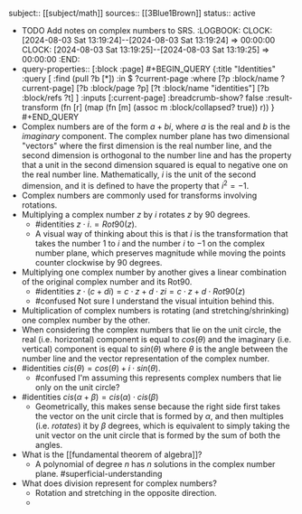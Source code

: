 subject:: [[subject/math]]
sources:: [[3Blue1Brown]]
status:: active

- TODO Add notes on complex numbers to SRS.
  :LOGBOOK:
  CLOCK: [2024-08-03 Sat 13:19:24]--[2024-08-03 Sat 13:19:24] =>  00:00:00
  CLOCK: [2024-08-03 Sat 13:19:25]--[2024-08-03 Sat 13:19:25] =>  00:00:00
  :END:
- query-properties:: [:block :page]
  #+BEGIN_QUERY
  {:title "Identities"
   :query [
         :find (pull ?b [*])
         :in $ ?current-page
         :where
         [?p :block/name ?current-page]
         [?b :block/page ?p]
         [?t :block/name "identities"]
         [?b :block/refs ?t]
         ]
   :inputs [:current-page]
  :breadcrumb-show? false
  :result-transform (fn [r] (map (fn [m] (assoc m :block/collapsed? true)) r))
  }
  #+END_QUERY
- Complex numbers are of the form $a + bi$, where $a$ is the real and $b$ is the *imaginary* component. The complex number plane has two dimensional "vectors" where the first dimension is the real number line, and the second dimension is orthogonal to the number line and has the property that a unit in the second dimension squared is equal to negative one on the real number line. Mathematically, $i$ is the unit of the second dimension, and it is defined to have the property that $i^2 = -1$.
- Complex numbers are commonly used for transforms involving rotations.
- Multiplying a complex number $z$ by $i$ rotates $z$ by 90 degrees.
	- #identities $z \cdot i. =Rot90(z)$.
	- A visual way of thinking about this is that $i$ is the transformation that takes the number 1 to $i$ and the number $i$ to $-1$ on the complex number plane, which preserves magnitude while moving the points counter clockwise by 90 degrees.
- Multiplying one complex number by another gives a linear combination of the original complex number and its Rot90.
	- #identities $z \cdot (c + di) = c \cdot z + d \cdot zi = c \cdot z + d \cdot Rot90(z)$
	- #confused Not sure I understand the visual intuition behind this.
- Multiplication of complex numbers is rotating (and stretching/shrinking) one complex number by the other.
- When considering the complex numbers that lie on the unit circle, the real (i.e. horizontal) component is equal to $cos(\theta)$ and the imaginary (i.e. vertical) component is equal to $sin(\theta)$ where $\theta$ is the angle between the number line and the vector representation of the complex number.
- #identities $cis(\theta) = cos(\theta) + i \cdot sin(\theta)$.
	- #confused I'm assuming this represents complex numbers that lie only on the unit circle?
- #identities $cis(\alpha + \beta) = cis(\alpha) \cdot cis(\beta)$
	- Geometrically, this makes sense because the right side first takes the vector on the unit circle that is formed by $\alpha$, and then multiples (i.e. *rotates*) it by $\beta$ degrees, which is equivalent to simply taking the unit vector on the unit circle that is formed by the sum of both the angles.
- What is the [[fundamental theorem of algebra]]?
	- A polynomial of degree $n$ has $n$ solutions in the complex number plane. #superficial-understanding
- What does division represent for complex numbers?
	- Rotation and stretching in the opposite direction.
	-